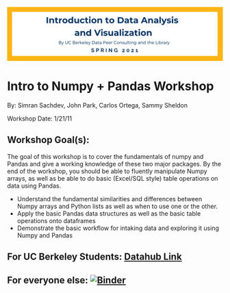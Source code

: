 <div>
<img src="images/analysis_visualization.png" width="1200" style="float:center"/>
</div>

# Intro to Numpy + Pandas Workshop

By: Simran Sachdev, John Park, Carlos Ortega, Sammy Sheldon


Workshop Date: 1/21/11

## Workshop Goal(s): 

The goal of this workshop is to cover the fundamentals of numpy and Pandas and give a working knowledge of these two major packages. By the end of the workshop, you should be able to fluently manipulate Numpy arrays, as well as be able to do basic (Excel/SQL style) table operations on data using Pandas.

- Understand the fundamental similarities and differences between Numpy arrays and Python lists as well as when to use one or the other. 
- Apply the basic Pandas data structures as well as the basic table operations onto dataframes 
- Demonstrate the basic workflow for intaking data and exploring it using Numpy and Pandas

## For UC Berkeley Students: [Datahub Link](https://datahub.berkeley.edu/hub/user-redirect/interact?account=ds-peer-consulting&repo=sp21-intro-to-numpy-pandas-workshop&branch=main&subpath=intro-to-numpy-pandas.ipynb)

## For everyone else: [![Binder](https://mybinder.org/badge_logo.svg)](https://mybinder.org/v2/gh/ds-peer-consulting/sp21-intro-to-numpy-pandas-workshop/HEAD)
